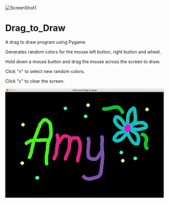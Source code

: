 
![ScreenShot1](https://github.com/salleya/ScreenShot1.png)

# Drag_to_Draw
A drag to draw program using Pygame

Generates random colors for the mouse left button, right button and wheel.

Hold down a mouse button and drag the mouse across the screen to draw.

Click "n" to select new random colors.

Click "c" to clear the screen.

![ScreenShot2](https://github.com/salleya/Drag_to_Draw/blob/master/ScreenShot2.png)
